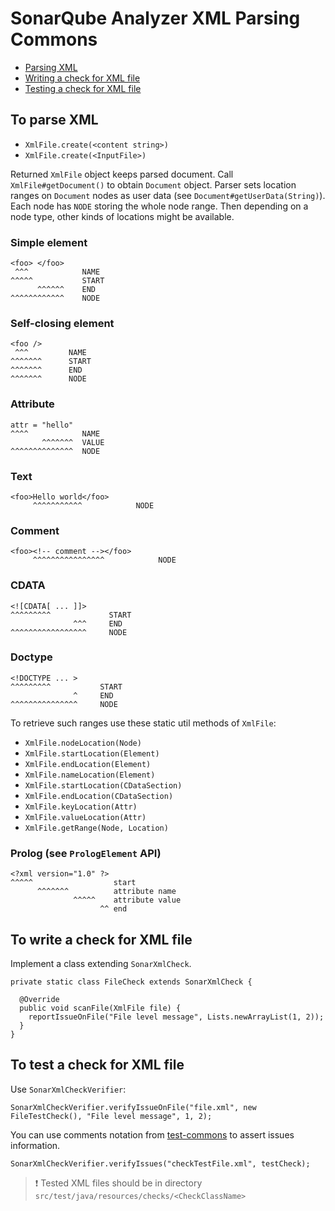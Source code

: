 SonarQube Analyzer XML Parsing Commons
=========================

* [Parsing XML](#parsing)
* [Writing a check for XML file](#writingCheck)
* [Testing a check for XML file](#testingCheck)


## <a name="parsing"></a>To parse XML

* `XmlFile.create(<content string>)`
* `XmlFile.create(<InputFile>)`
 
Returned `XmlFile` object keeps parsed document. Call `XmlFile#getDocument()` to obtain `Document` object. Parser sets location ranges on `Document` nodes as user data (see `Document#getUserData(String)`).
Each node has `NODE` storing the whole node range.
Then depending on a node type, other kinds of locations might be available.

### Simple element
```
<foo> </foo>
 ^^^            NAME
^^^^^           START
      ^^^^^^    END
^^^^^^^^^^^^    NODE
```

### Self-closing element
```
<foo />
 ^^^         NAME
^^^^^^^      START
^^^^^^^      END
^^^^^^^      NODE
```

### Attribute
```
attr = "hello"
^^^^            NAME
       ^^^^^^^  VALUE
^^^^^^^^^^^^^^  NODE
```

### Text
```
<foo>Hello world</foo>
     ^^^^^^^^^^^            NODE
```

### Comment
```
<foo><!-- comment --></foo>
     ^^^^^^^^^^^^^^^^            NODE
```

### CDATA
```
<![CDATA[ ... ]]>
^^^^^^^^^             START
              ^^^     END
^^^^^^^^^^^^^^^^^     NODE
```

### Doctype
```
<!DOCTYPE ... >
^^^^^^^^^           START
              ^     END
^^^^^^^^^^^^^^^     NODE
```

To retrieve such ranges use these static util methods of `XmlFile`:
* `XmlFile.nodeLocation(Node)`
* `XmlFile.startLocation(Element)`
* `XmlFile.endLocation(Element)`
* `XmlFile.nameLocation(Element)`
* `XmlFile.startLocation(CDataSection)`
* `XmlFile.endLocation(CDataSection)`
* `XmlFile.keyLocation(Attr)`
* `XmlFile.valueLocation(Attr)`
* `XmlFile.getRange(Node, Location)`

### Prolog (see `PrologElement` API)
```
<?xml version="1.0" ?>
^^^^^                  start
      ^^^^^^^          attribute name
              ^^^^^    attribute value
                    ^^ end
```


## <a name="writingCheck"></a>To write a check for XML file
Implement a class extending `SonarXmlCheck`.

```
private static class FileCheck extends SonarXmlCheck {

  @Override
  public void scanFile(XmlFile file) {
    reportIssueOnFile("File level message", Lists.newArrayList(1, 2));
  }
}
```

## <a name="testingCheck"></a>To test a check for XML file
Use `SonarXmlCheckVerifier`:
```
SonarXmlCheckVerifier.verifyIssueOnFile("file.xml", new FileTestCheck(), "File level message", 1, 2);
```

You can use comments notation from [test-commons](../test-commons) to assert issues information.
```
SonarXmlCheckVerifier.verifyIssues("checkTestFile.xml", testCheck);
```

> :exclamation: Tested XML files should be in directory `src/test/java/resources/checks/<CheckClassName>`
